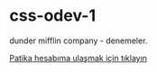 # css-odev-1


dunder mifflin company - denemeler.




[Patika hesabıma ulaşmak için tıklayın](https://app.patika.dev/brnyldz)